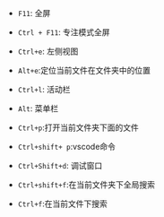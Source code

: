 
- `F11`: 全屏
- `Ctrl + F11`: 专注模式全屏

- `Ctrl+e`: 左侧视图
- `Alt+e`:定位当前文件在文件夹中的位置

- `Ctrl+l`: 活动栏
- `Alt`: 菜单栏

- `Ctrl+p`:打开当前文件夹下面的文件
- `Ctrl+shift+ p`:vscode命令

- `Ctrl+Shift+d`: 调试窗口

- `Ctrl+shift+f`:在当前文件夹下全局搜索
- `Ctrl+f`:在当前文件下搜索
